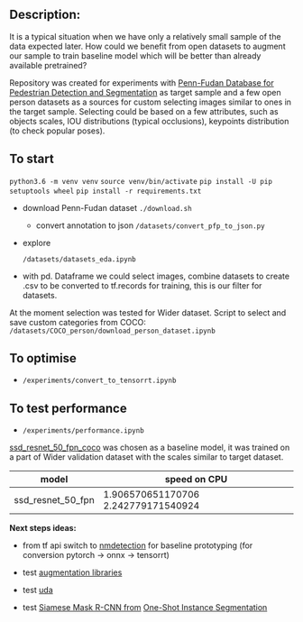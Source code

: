   

## Description:

  

It is a typical situation when we have only a relatively small sample of the data expected later. How could we benefit from open datasets to augment our sample to train baseline model which will be better than already available pretrained?

  

Repository was created for experiments with [Penn-Fudan Database for Pedestrian Detection and Segmentation](https://www.cis.upenn.edu/~jshi/ped_html/) as target sample and a few open  person datasets as a sources for custom selecting images similar to ones in the target sample. 
Selecting could be based on a few attributes, such as objects scales, IOU distributions (typical occlusions), keypoints distribution (to check popular poses). 


  

## To start

`python3.6 -m venv venv`
`source venv/bin/activate`
`pip install -U pip setuptools wheel`
`pip install -r requirements.txt`

  

- download Penn-Fudan dataset
`./download.sh`
	- convert annotation to json
`/datasets/convert_pfp_to_json.py`

  

- explore

    `/datasets/datasets_eda.ipynb`

- with pd. Dataframe we could select  images, combine datasets to create .csv to be converted to tf.records for training, this is our filter for datasets. 

At the moment selection was tested for Wider dataset. Script to select and save custom categories from COCO:
`/datasets/COCO_person/download_person_dataset.ipynb`

## To optimise

  - `/experiments/convert_to_tensorrt.ipynb`

## To test performance

  - `/experiments/performance.ipynb`
  
[ssd_resnet_50_fpn_coco](http://download.tensorflow.org/models/object_detection/ssd_resnet50_v1_fpn_shared_box_predictor_640x640_coco14_sync_2018_07_03.tar.gz) was chosen as a baseline model, it was trained on a part of Wider validation dataset with the scales similar to target dataset.

|model| speed on CPU |
|--|--|
| ssd_resnet_50_fpn | 1.906570651170706 2.242779171540924 |



**Next steps ideas:**

- from tf api switch to [nmdetection](https://github.com/open-mmlab/mmdetection) for baseline prototyping (for conversion pytorch -> onnx -> tensorrt)

- test [augmentation libraries](https://github.com/albumentations-team/albumentations)

- test [uda](https://github.com/vfdev-5/UDA-pytorch)

- test [Siamese Mask R-CNN from](https://github.com/bethgelab/siamese-mask-rcnn) [One-Shot Instance Segmentation](https://arxiv.org/abs/1811.11507)